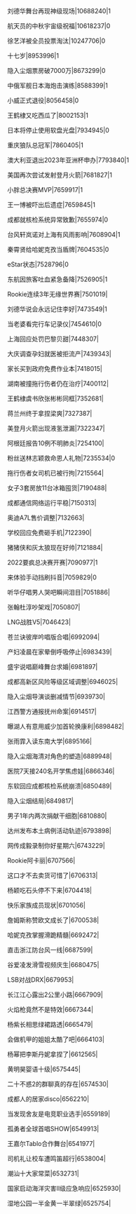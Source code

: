 刘德华舞台再现神级现场|10688240|1

航天员的中秋宇宙级祝福|10618237|0

徐艺洋被全员投票淘汰|10247706|0

十七岁|8953996|1

隐入尘烟票房破7000万|8673299|0

中俄军舰日本海炮击演练|8588399|1

小威正式退役|8056458|0

王鹤棣又吃西瓜了|8002153|1

日本将停止使用软盘光盘|7934945|0

重庆狼队总冠军|7860405|1

澳大利亚退出2023年亚洲杯申办|7793840|1

美国再次尝试发射登月火箭|7681827|1

小胖总决赛MVP|7659917|1

王一博被吓出后遗症|7659845|1

成都就核检系统异常致歉|7655974|0

台风轩岚诺对上海有风雨影响|7608904|1

秦霄贤给哈妮克孜当盾牌|7604535|0

eStar状态|7528796|0

东航因旅客吐血紧急备降|7526905|1

Rookie连续3年无缘世界赛|7501019|

刘德华说会永远记住李好|7473549|1

当老婆看完行车记录仪|7454610|0

上海回应处罚巴黎贝甜|7448307|

大庆调查孕妇就医被拒流产|7439343|

家长买到政府免费作业本|7418015|

湖南被撞拖行伤者仍在治疗|7400112|

王鹤棣虞书欣张彬彬同框|7352681|

蒋兰州终于拿捏梁爽|7327387|

美登月火箭出现液氢泄漏|7322347|

阿根廷报告10例不明肺炎|7254100|

粉丝送林志颖救命恩人礼物|7235534|0

拖行伤者女司机已被行拘|7215564|

女子3套房放11台冰箱囤货|7190488|

成都通信网络运行平稳|7150313|

奥迪A7L售价调整|7132663|

学校回应免费砸手机|7122390|

猪猪侠和灰太狼现在好帅|7121884|

2022要疯总决赛开赛|7090977|1

来体验手动挡刷抖音|7059829|0

听华仔唱男人哭吧瞬间泪目|7051886|

张翰杜淳吵架戏|7050807|

LNG战胜V5|7046423|

苍兰诀彼岸吟唱版合唱|6992094|

产妇凌晨在家晕倒呼吸停止|6983439|

盛宇说唱巅峰舞台求婚|6981897|

成都高新区风险等级区域调整|6946025|

隐入尘烟导演谈删减情节|6939730|

江西警方通报抚州命案|6914517|

曝湖人有意用威少加首轮换康利|6898482|

张雨霏入读东南大学|6895166|

隐入尘烟海清对角色的塑造|6889948|

医院7天接240名开学焦虑娃|6866346|

东软回应成都核检系统崩溃|6850489|

隐入尘烟结局|6849817|

男子1年内两次捐献干细胞|6810880|

达州发布本土病例活动轨迹|6793898|

网传成毅录制你好星期六|6743229|

Rookie阿卡丽|6707566|

这口才不去卖货可惜了|6706313|

杨颖吃石头停不下来|6704418|

快乐家族成员现状|6701056|

詹姆斯称赞欧文成长了|6700538|

哈妮克孜掌握滑跪精髓|6692472|

直击浙江防台风一线|6687599|

谷爱凌发滑雪视频庆生|6680475|

LSB对战DRX|6679953|

长江江心露出2公里小路|6667909|

火焰枪竟然不是特效|6667344|

杨紫长相思绿裙路透|6665479|

会做机甲的姐姐太酷了吧|6664103|

杨幂把李斯丹妮拿捏了|6612565|

黄明昊婴语十级|6575445|

二十不惑2的群聊真的存在|6574530|

成都人的居家disco|6562210|

当发现舍友是电竞职业选手|6559189|

孤勇者全球首唱SHOW|6549913|

王嘉尔Tablo合作舞台|6541977|

司机礼让校车遭鸣笛超行|6538004|

潮汕十大家常菜|6532731|

国家启动海洋灾害II级应急响应|6525930|

湿地公园一半金黄一半翠绿|6525754|

